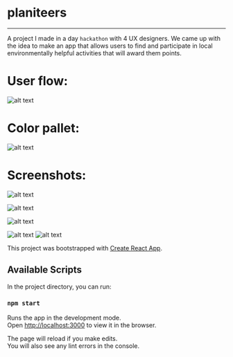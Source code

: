 # planiteers
- - - - - - - - - - - - - - - - - - - - - - - - - - - - - - - - - - - - - - - - - - - - - - - - - - - - - - - - - - - - - - -

A project I made in a day `hackathon` with 4 UX designers. We came up with the idea to make an app that allows users to find and participate in local environmentally helpful activities that will award them points.

# User flow:

![alt text](/public/user_flow.png)

# Color pallet:

![alt text](/public/color_pallet.png)

# Screenshots:

![alt text](/public/home_shot.png)

![alt text](/public/login_shot.png)

![alt text](/public/activity_shot.png)

![alt text](/public/choose_time_shot.png) ![alt text](/public/points_shot.png)




This project was bootstrapped with [Create React App](https://github.com/facebook/create-react-app).

## Available Scripts

In the project directory, you can run:

### `npm start`

Runs the app in the development mode.<br>
Open [http://localhost:3000](http://localhost:3000) to view it in the browser.

The page will reload if you make edits.<br>
You will also see any lint errors in the console.
